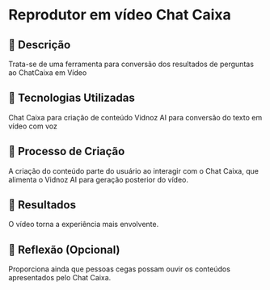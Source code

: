 # Reprodutor em vídeo Chat Caixa

## 📒 Descrição
Trata-se de uma ferramenta para conversão dos resultados de perguntas ao ChatCaixa em Vídeo

## 🤖 Tecnologias Utilizadas
Chat Caixa para criação de conteúdo
Vidnoz AI para conversão do texto em vídeo com voz

## 🧐 Processo de Criação
A criação do conteúdo parte do usuário ao interagir com o Chat Caixa, que alimenta o Vidnoz AI para geração posterior do vídeo.

## 🚀 Resultados
O vídeo torna a experiência mais envolvente.

## 💭 Reflexão (Opcional)
Proporciona ainda que pessoas cegas possam ouvir os conteúdos apresentados pelo Chat Caixa.
```
